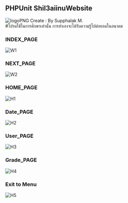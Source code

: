 ## PHPUnit Shil3aiinuWebsite
![logoPNG](https://user-images.githubusercontent.com/118444269/225361480-457597a6-e492-487c-abff-190d6bdc123b.jpg)
Create : By Supphalak M.<br>
#โปรดใช้ในการศึกษาเท่านั้น การทำเองจะได้รับความรู้ไปต่อยอดในอนาคต

### INDEX_PAGE
![W1](https://user-images.githubusercontent.com/118444269/225357620-a68e3a0e-cacf-4c95-80ac-99df422f0377.png)

### NEXT_PAGE
![W2](https://user-images.githubusercontent.com/118444269/225359845-bb3b73fc-c2db-47ee-a5bb-ac01c0bd9115.png)

### HOME_PAGE
![H1](https://user-images.githubusercontent.com/118444269/225359913-45ca1137-ebb7-493e-aef8-fdac5de1071d.png)

### Date_PAGE
![H2](https://user-images.githubusercontent.com/118444269/225359928-998c0393-23e4-4033-86cf-7bf47e7a941b.png)

### User_PAGE
![H3](https://user-images.githubusercontent.com/118444269/225359936-d97af576-ae7c-428b-a03b-f070931ae3ab.png)

### Grade_PAGE
![H4](https://user-images.githubusercontent.com/118444269/225359942-41acc801-e680-4ad8-9906-2e2eb7bf591d.png)

### Exit to Menu
![H5](https://user-images.githubusercontent.com/118444269/225359949-973fb6b1-891f-401a-bae6-dd91a282cd7a.png)




